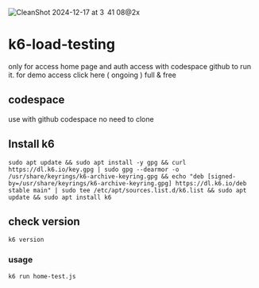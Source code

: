 ![CleanShot 2024-12-17 at 3  41 08@2x](https://github.com/user-attachments/assets/24a392ac-a14f-43f9-9d1a-fd297b4d0ee1)


# k6-load-testing
only for access home page and auth access with codespace github to run it. for demo access click here ( ongoing ) full & free

## codespace
use with github codespace no need to clone

## Install k6
```
sudo apt update && sudo apt install -y gpg && curl https://dl.k6.io/key.gpg | sudo gpg --dearmor -o /usr/share/keyrings/k6-archive-keyring.gpg && echo "deb [signed-by=/usr/share/keyrings/k6-archive-keyring.gpg] https://dl.k6.io/deb stable main" | sudo tee /etc/apt/sources.list.d/k6.list && sudo apt update && sudo apt install k6
```

## check version
```
k6 version
```

### usage
```
k6 run home-test.js
```
